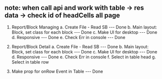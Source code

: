 ## note: when call api and work with table -> res data -> check id of headCells all page

1. Report/Block Managing
   a. Create File - Read SB --- Done
   b. Main layout: Block, set class for each block --- Done
   c. Make UI for desktop --- Done
   d. Responsive --- Done
   e. Check Err in console --- Done

2. Report/Block Detail
   a. Create File - Read SB --- Done
   b. Main layout: Block, set class for each block --- Done
   c. Make UI for desktop --- Done
   d. Responsive --- Done
   e. Check Err in console
   f. Select in table head
   g. Select in table row

3. Make prop for onRow Event in Table --- Done
